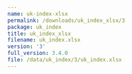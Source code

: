 ```yaml
---
name: uk-index-xlsx
permalink: /downloads/uk_index_xlsx/3
package: uk_index
title: uk_index_xlsx
filename: uk_index.xlsx
version: '3'
full_version: 3.4.0
file: /data/uk_index/3/uk_index.xlsx
---
```

